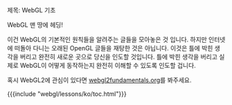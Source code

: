 제목: WebGL 기초

WebGL 맨 땅에 헤딩!

이건 WebGL의 기본적인 원칙들을 알려주는 글들을 모아놓은 것 입니다.
하지만 인터넷에 떠돌아 다니는 오래된 OpenGL 글들을 재탕한 것은 아닙니다.
이것은 틀에 박힌 생각을 버리고 완전히 새로운 곳으로 당신을 인도할 것입니다.
틀에 박힌 생각을 버리고 실제로 WebGL이 어떻게 동작하는지 완전히 이해할 수 있도록 인도할 겁니다.

혹시 WebGL2에 관심이 있다면 [webgl2fundamentals.org](http://webgl2fundamentals.org)를 봐주세요.

{{{include "webgl/lessons/ko/toc.html"}}}


<!--

{{{table_of_contents}}}

-->



